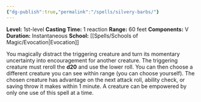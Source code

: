 ```yaml
---
{"dg-publish":true,"permalink":"/spells/silvery-barbs/"}
---
```


**Level:** 1st-level
**Casting Time:** 1 reaction
**Range:** 60 feet
**Components:** V
**Duration:** Instantaneous
**School:** [[Spells/Schools of Magic/Evocation\|Evocation]]

You magically distract the triggering creature and turn its momentary uncertainty into encouragement for another creature. The triggering creature must reroll the **d20** and use the lower roll.
You can then choose a different creature you can see within range (you can choose yourself). The chosen creature has advantage on the next attack roll, ability check, or saving throw it makes within 1 minute. A creature can be empowered by only one use of this spell at a time.